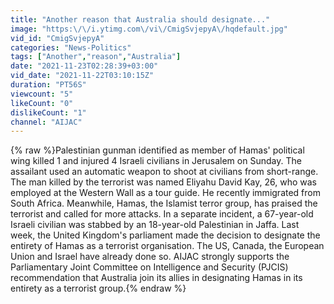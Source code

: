 ```yaml
---
title: "Another reason that Australia should designate..."
image: "https:\/\/i.ytimg.com\/vi\/CmigSvjepyA\/hqdefault.jpg"
vid_id: "CmigSvjepyA"
categories: "News-Politics"
tags: ["Another","reason","Australia"]
date: "2021-11-23T02:28:39+03:00"
vid_date: "2021-11-22T03:10:15Z"
duration: "PT56S"
viewcount: "5"
likeCount: "0"
dislikeCount: "1"
channel: "AIJAC"
---
```

{% raw %}Palestinian gunman identified as member of Hamas' political wing killed 1 and injured 4 Israeli civilians in Jerusalem on Sunday. The assailant used an automatic weapon to shoot at civilians from short-range. The man killed by the terrorist was named Eliyahu David Kay, 26, who was employed at the Western Wall as a tour guide. He recently immigrated from South Africa. Meanwhile, Hamas, the Islamist terror group, has praised the terrorist and called for more attacks. In a separate incident, a 67-year-old Israeli civilian was stabbed by an 18-year-old Palestinian in Jaffa. Last week, the United Kingdom's parliament made the decision to designate the entirety of Hamas as a terrorist organisation. The US, Canada, the European Union and Israel have already done so. AIJAC strongly supports the Parliamentary Joint Committee on Intelligence and Security (PJCIS) recommendation that Australia join its allies in designating Hamas in its entirety as a terrorist group.{% endraw %}
